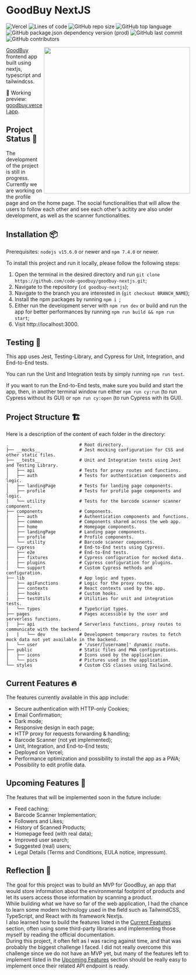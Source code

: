 # GoodBuy NextJS

![Vercel](http://therealsujitk-vercel-badge.vercel.app/?app=goodbuy)
![Lines of code](https://img.shields.io/tokei/lines/github/code-goodbuy/goodbuy-nextjs)
![GitHub repo size](https://img.shields.io/github/repo-size/code-goodbuy/goodbuy-nextjs)
![GitHub top language](https://img.shields.io/github/languages/top/code-goodbuy/goodbuy-nextjs)
![GitHub package.json dependency version (prod)](https://img.shields.io/github/package-json/dependency-version/code-goodbuy/goodbuy-nextjs/next)
![GitHub last commit](https://img.shields.io/github/last-commit/code-goodbuy/goodbuy-nextjs)
![GitHub contributors](https://img.shields.io/github/contributors/code-goodbuy/goodbuy-nextjs)

<img src="https://i.postimg.cc/G3XWbdwc/favicon-1024x1024.png" align="right" width="400"/>

[GoodBuy](https://github.com/code-goodbuy/goodbuy-nodejs) frontend app built using nextjs, typescript and tailwindcss.

🚀 Working preview: [goodbuy.vercel.app](https://goodbuy.vercel.app).

## Project Status 🚧

The development of the project is still in progress. Currently we are working on the profile page and on the home page. The social functionalities that will allow the users to follow each other and see each other's acitity are also under development, as well as the scanner functionalities.

## Installation 📦

Prerequisites: `nodejs v15.6.0` or newer and `npm 7.4.0` or newer.

To install this project and run it locally, please follow the following steps:

1. Open the terminal in the desired directory and run `git clone https://github.com/code-goodbuy/goodbuy-nextjs.git`;
2. Navigate to the repository (`cd goodbuy-nextjs`);
3. Navigate to the branch you are interested in (`git checkout BRANCH_NAME`);
4. Install the npm packages by running `npm i `;
5. Either run the development server with `npm run dev` or build and run the app for better performances by running `npm run build && npm run start`;
6. Visit http://localhost:3000.

## Testing 🧪

This app uses Jest, Testing-Library, and Cypress for Unit, Integration, and End-to-End tests.

You can run the Unit and Integration tests by simply running `npm run test`.

If you want to run the End-to-End tests, make sure you build and start the app, then, in another terminal window run either `npm run cy:run` (to run Cypress without its GUI) or `npm run cy:open` (to run Cypress with its GUI).

## Project Structure 🏗

Here is a description of the content of each folder in the directory:

```
.                           # Root directory.
├── __mocks__               # Jest mocking configuration for CSS and other static files.
├── __tests__               # Unit and Integration tests using Jest and Testing Library.
│   ├── api                 # Tests for proxy routes and functions.
│   ├── auth                # Tests for authentication components and logic.
│   ├── landingPage         # Tests for landing page components.
│   ├── profile             # Tests for profile page components and logic.
│   └── utility             # Tests for the barcode scanner scanner component.
├── components              # Components.
|   ├── auth                # Authentication components and functions.
│   ├── common              # Components shared across the web app.
│   ├── home                # Homepage components.
│   ├── landingPage         # Landing page components.
│   ├── profile             # Profile components.
│   └── utility             # Barcode scanner components.
├── cypress                 # End-to-End tests using Cypress.
│   ├── e2e                 # End-to-End tests.
│   ├── fixtures            # Cypress configuration for mocked data.
|   ├── plugins             # Cypress configuration for plugins.
│   └── support             # Custom Cypress methods and configuration.
├── lib                     # App logic and types.
│   ├── apiFunctions        # Logic for the proxy routes.
│   ├── contexts            # React contexts used by the app.
|   ├── hooks               # Custom hooks.
|   ├── testUtils           # Utilities for unit and integration tests.
│   └── types               # TypeScript types.
├── pages                   # Pages accessible by the user and serverless functions.
│   ├── api                 # Serverless functions, proxy routes to communicate with the backend.
|   |   └── dev             # Development temporary routes to fetch mock data not yet available in the backend.
│   └── user                # '/user/[username]' dynamic route.
├── public                  # Static files and PWA configurations.
│   ├── icons               # Icons used by the application.
│   └── pics                # Pictures used in the application.
└── styles                  # Custom CSS classes using Tailwind.
```

## Current Features 🔥

The features currently available in this app include:

- Secure authentication with HTTP-only Cookies;
- Email Confirmation;
- Dark mode;
- Responsive design in each page;
- HTTP proxy for requests forwarding & handling;
- Barcode Scanner (not yet implemented);
- Unit, Integration, and End-to-End tests;
- Deployed on Vercel;
- Performance optimization and possibility to install the app as a PWA;
- Possibility to edit profile data.

## Upcoming Features 🔮

The features that will be implemented soon in the future include:

- Feed caching;
- Barcode Scanner Implementation;
- Followers and Likes;
- History of Scanned Products;
- Homepage feed (with real data);
- Improved user search;
- Suggested (real) users;
- Legal Details (Terms and Conditions, EULA notice, impressum).

## Reflection 💭

The goal for this project was to build an MVP for GoodBuy, an app that would store information about the environmental footprint of products and let its users access those information by scanning a product.<br/>
While building what we have so far of the web application, I had the chance to learn some modern technology used in the field such as TailwindCSS, TypeScript, and React with its framework Nextjs.<br/>
I also learned how to build the features listed in the [Current Features](https://github.com/code-goodbuy/goodbuy-nextjs/tree/profile#current-features-) section, often using some third-party libraries and implementing those myself by reading the official documentation.<br/>
During this project, it often felt as I was racing against time, and that was probably the biggest challenge I faced. I did not really overcome this challenge since we do not have an MVP yet, but many of the features left to implement listed in the [Upcoming Features](https://github.com/code-goodbuy/goodbuy-nextjs/tree/profile#upcoming-features-) section should be really easy to implement once their related API endpoint is ready.<br/>
